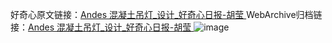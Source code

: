 好奇心原文链接：[Andes 混凝土吊灯_设计_好奇心日报-胡莹 ](https://www.qdaily.com/articles/10584.html)
WebArchive归档链接：[Andes 混凝土吊灯_设计_好奇心日报-胡莹 ](http://web.archive.org/web/20190623160919/https://www.qdaily.com/articles/10584.html)
![image](http://ww3.sinaimg.cn/large/007d5XDply1g3w26zg0azj30u0344qhi)
